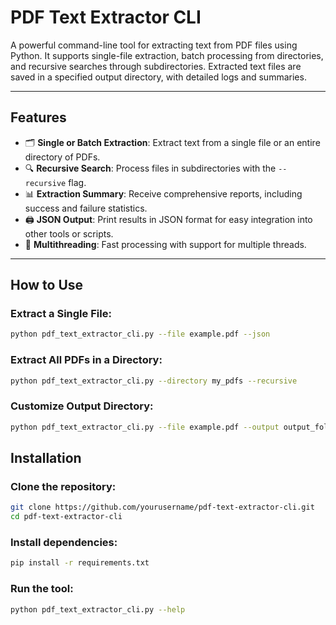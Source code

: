 # PDF Text Extractor CLI

A powerful command-line tool for extracting text from PDF files using Python. It supports single-file extraction, batch processing from directories, and recursive searches through subdirectories. Extracted text files are saved in a specified output directory, with detailed logs and summaries.

---

## **Features**

- 🗂 **Single or Batch Extraction**: Extract text from a single file or an entire directory of PDFs.
- 🔍 **Recursive Search**: Process files in subdirectories with the `--recursive` flag.
- 📊 **Extraction Summary**: Receive comprehensive reports, including success and failure statistics.
- 🖨 **JSON Output**: Print results in JSON format for easy integration into other tools or scripts.
- 🚀 **Multithreading**: Fast processing with support for multiple threads.

---

## **How to Use**

### **Extract a Single File:**
```bash
python pdf_text_extractor_cli.py --file example.pdf --json
```

### **Extract All PDFs in a Directory:**

```bash
python pdf_text_extractor_cli.py --directory my_pdfs --recursive
```

### **Customize Output Directory:**

```bash
python pdf_text_extractor_cli.py --file example.pdf --output output_folder
```

## **Installation**

### **Clone the repository:**

```bash
git clone https://github.com/yourusername/pdf-text-extractor-cli.git
cd pdf-text-extractor-cli
```

### **Install dependencies:**

```bash
pip install -r requirements.txt
```

### **Run the tool:**

```bash
python pdf_text_extractor_cli.py --help
```
